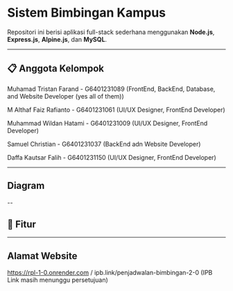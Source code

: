 # Sistem Bimbingan Kampus

Repositori ini berisi aplikasi full-stack sederhana menggunakan **Node.js**, **Express.js**, **Alpine.js**, dan **MySQL**.

---

## 📋 Anggota Kelompok

Muhamad Tristan Farand - G6401231089 (FrontEnd, BackEnd, Database, and Website Developer (yes all of them))

M Althaf Faiz Rafianto - G6401231061 (UI/UX Designer, FrontEnd Developer)

Muhammad Wildan Hatami - G6401231009 (UI/UX Designer, FrontEnd Developer)

Samuel Christian - G6401231037 (BackEnd adn Website Developer)

Daffa Kautsar Falih - G6401231150 (UI/UX Designer, FrontEnd Developer)

---

## Diagram



--

## 🔧 Fitur



---

## Alamat Website

https://rpl-1-0.onrender.com / ipb.link/penjadwalan-bimbingan-2-0 (IPB Link masih menunggu persetujuan)
